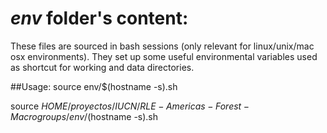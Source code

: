 # _env_ folder's content:

These files are sourced in bash sessions (only relevant for linux/unix/mac osx environments). They set up some useful environmental variables used as shortcut for working and data directories.

##Usage:
source env/$(hostname -s).sh

source $HOME/proyectos/IUCN/RLE-Americas-Forest-Macrogroups/env/$(hostname -s).sh
